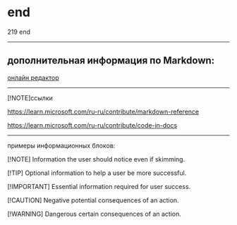 # end

219 end

---

## дополнительная информация по Markdown:

[онлайн редактор](https://pandao.github.io/editor.md/en.html)

---

[!NOTE]ссылки

<https://learn.microsoft.com/ru-ru/contribute/markdown-reference>

<https://learn.microsoft.com/ru-ru/contribute/code-in-docs>

---

примеры информационных блоков:

[!NOTE]
Information the user should notice even if skimming.

[!TIP]
Optional information to help a user be more successful.

[!IMPORTANT]
Essential information required for user success.

[!CAUTION]
Negative potential consequences of an action.

[!WARNING]
Dangerous certain consequences of an action.
